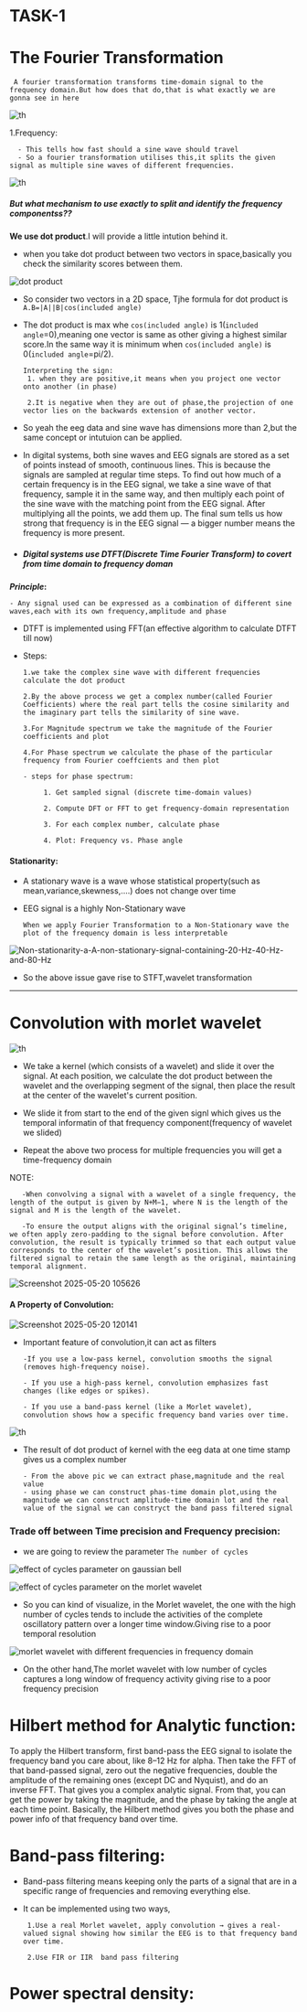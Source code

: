 # TASK-1



# The Fourier Transformation


     A fourier transformation transforms time-domain signal to the frequency domain.But how does that do,that is what exactly we are gonna see in here



![th](https://github.com/user-attachments/assets/15407c3e-bcea-4a4d-9740-219cb738e94c)

1.Frequency:

      - This tells how fast should a sine wave should travel
      - So a fourier transformation utilises this,it splits the given signal as multiple sine waves of different frequencies. 

![th](https://github.com/user-attachments/assets/1979a2e0-114e-4dbe-8218-eb66dec1613e)


##### **But what mechanism to use exactly to split and identify the frequency componentss??**

**We use dot product**.I will provide a little intution behind it.



- when you take dot product between two vectors in space,basically you check the similarity scores between them.


![dot product](https://github.com/user-attachments/assets/2116426e-6e11-44f8-9890-d893d9f721ab)
- So consider two vectors in a 2D space, Tjhe formula for dot product is `A.B=|A||B|cos(included angle)`
- The dot product is max whe `cos(included angle)` is 1(`included angle`=0),meaning one vector is same as other giving a highest similar score.In the same way it is minimum when  `cos(included angle)` is 0(`included angle`=pi/2).

      Interpreting the sign:
       1. when they are positive,it means when you project one vector onto another (in phase)

       2.It is negative when they are out of phase,the projection of one vector lies on the backwards extension of another vector.


- So yeah the eeg data and sine wave has dimensions more than 2,but the same concept or intutuion can be applied.

- In digital systems, both sine waves and EEG signals are stored as a set of points instead of smooth, continuous lines. This is because the signals are sampled at regular time steps. To find out how much of a certain frequency is in the EEG signal, we take a sine wave of that frequency, sample it in the same way, and then multiply each point of the sine wave with the matching point from the EEG signal. After multiplying all the points, we add them up. The final sum tells us how strong that frequency is in the EEG signal — a bigger number means the frequency is more present.



- ##### **Digital systems use DTFT(Discrete Time Fourier Transform) to covert from time domain to frequency doman**

**_Principle_:**
   
    - Any signal used can be expressed as a combination of different sine waves,each with its own frequency,amplitude and phase


- DTFT is implemented using FFT(an effective algorithm to calculate  DTFT till now)


- Steps:
     
      1.we take the complex sine wave with different frequencies calculate the dot product

      2.By the above process we get a complex number(called Fourier Coefficients) where the real part tells the cosine similarity and the imaginary part tells the similarity of sine wave.

      3.For Magnitude spectrum we take the magnitude of the Fourier coefficients and plot

      4.For Phase spectrum we calculate the phase of the particular frequency from Fourier coeffcients and then plot
      
      - steps for phase spectrum:

           1. Get sampled signal (discrete time-domain values)

           2. Compute DFT or FFT to get frequency-domain representation

           3. For each complex number, calculate phase

           4. Plot: Frequency vs. Phase angle



#### Stationarity:

- A stationary wave is a wave whose statistical property(such as mean,variance,skewness,....) does not change over time

- EEG signal is a highly Non-Stationary wave


      When we apply Fourier Transformation to a Non-Stationary wave the plot of the frequency domain is less interpretable


![Non-stationarity-a-A-non-stationary-signal-containing-20-Hz-40-Hz-and-80-Hz](https://github.com/user-attachments/assets/88a4b9cb-656a-4a88-8b67-0234a2689f4b)

- So the above issue gave rise to STFT,wavelet transformation


----

# Convolution with morlet wavelet



 ![th](https://github.com/user-attachments/assets/7a07eef6-2bb8-4901-9b3c-4b19342fcba7)
-  We take a kernel (which consists of a wavelet) and slide it over the signal. At each position, we calculate the dot product between the wavelet and the overlapping segment of the signal, then place the result at the center of the wavelet's current position.

- We slide it from start to the end of the given signl which gives us the temporal informatin of that frequency component(frequency of wavelet we slided)

- Repeat the above two process for multiple frequencies you will get a time-frequency domain


NOTE:

       -When convolving a signal with a wavelet of a single frequency, the length of the output is given by N+M−1, where N is the length of the signal and M is the length of the wavelet. 
       
       -To ensure the output aligns with the original signal’s timeline, we often apply zero-padding to the signal before convolution. After convolution, the result is typically trimmed so that each output value corresponds to the center of the wavelet’s position. This allows the filtered signal to retain the same length as the original, maintaining temporal alignment.


![Screenshot 2025-05-20 105626](https://github.com/user-attachments/assets/6a81f4c0-c035-46d9-82f0-c1d004e11ca4)


#### A Property of Convolution:
![Screenshot 2025-05-20 120141](https://github.com/user-attachments/assets/b497f17d-03ff-4847-a730-b3b7e07659fc)

- Important feature of convolution,it can act as filters

      -If you use a low-pass kernel, convolution smooths the signal (removes high-frequency noise).

      - If you use a high-pass kernel, convolution emphasizes fast changes (like edges or spikes).

      - If you use a band-pass kernel (like a Morlet wavelet), convolution shows how a specific frequency band varies over time.
    

![th](https://github.com/user-attachments/assets/78d5a3a3-57bd-416d-805c-34d6a68cb6c0)

-  The result of dot product of kernel with the eeg data at one time stamp gives us a complex number

       - From the above pic we can extract phase,magnitude and the real value
       - using phase we can construct phas-time domain plot,using the magnitude we can construct amplitude-time domain lot and the real value of the signal we can constryct the band pass filtered signal


### Trade off between Time precision and Frequency precision:

- we are going to review the parameter `The number of cycles`

 ![effect of cycles parameter on gaussian bell](https://github.com/user-attachments/assets/2ad8a5a7-67d0-4f47-bb07-b677dc700a89)

 ![effect of cycles parameter on the morlet wavelet](https://github.com/user-attachments/assets/0b0acea5-5471-4465-a97c-3f3d9aee9d47)

- So you can kind of visualize, in the Morlet wavelet, the one with the high number of cycles tends to include the activities of the complete oscillatory pattern over a longer time window.Giving rise to a poor temporal resolution


![morlet wavelet  with different frequencies in frequency domain](https://github.com/user-attachments/assets/a4073d5f-50dc-4698-8399-0591a0230e96)



- On the other hand,The morlet wavelet with low number of cycles captures a long window of frequency activity giving rise to a poor frequency precision 



# Hilbert method for Analytic function:

To apply the Hilbert transform, first band-pass the EEG signal to isolate the frequency band you care about, like 8–12 Hz for alpha. Then take the FFT of that band-passed signal, zero out the negative frequencies, double the amplitude of the remaining ones (except DC and Nyquist), and do an inverse FFT. That gives you a complex analytic signal. From that, you can get the power by taking the magnitude, and the phase by taking the angle at each time point. Basically, the Hilbert method gives you both the phase and power info of that frequency band over time.


# Band-pass filtering:

- Band-pass filtering means keeping only the parts of a signal that are in a specific range of frequencies and removing everything else.

- It can be implemented using two ways,
     
       1.Use a real Morlet wavelet, apply convolution → gives a real-valued signal showing how similar the EEG is to that frequency band over time.

       2.Use FIR or IIR  band pass filtering



# Power spectral density:





  
